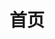 ---
title: 首页
home: true
icon: home
heroText: ZMusic 使用文档
tagline: 多功能、易上手的 Minecraft 跨平台点歌插件
heroImage: https://element.ele.me/static/theme-index-blue.c38b733.png
actions:
  - text: 查看 V4 文档
    link: /guide/getting-started.md
    type: primary
    icon: fa-solid fa-book
  - text: 查看 V2 文档
    link: /v2/README.md
features:
  - title: 跨平台
    details: 支持 Spigot、BungeeCord、Velocity
    icon: object-group
  - title: 易使用
    details: 完善的命令提示, 使用简单
    icon: wand-magic-sparkles
  - title: 易上手
    details: 完善的新手引导，让你使用的如鱼得水
    icon: credit-card
footer: '<a href="https://beian.miit.gov.cn" target="_blank">辽ICP备19016520号-4</a>'
copyright: '&copy;2024 <a href="https://zhenxin.me" target="_blank">ZhenXin</a> All Rights Reserved.'
---